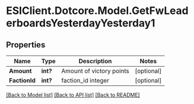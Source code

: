 # ESIClient.Dotcore.Model.GetFwLeaderboardsYesterdayYesterday1
## Properties

Name | Type | Description | Notes
------------ | ------------- | ------------- | -------------
**Amount** | **int?** | Amount of victory points | [optional] 
**FactionId** | **int?** | faction_id integer | [optional] 

[[Back to Model list]](../README.md#documentation-for-models) [[Back to API list]](../README.md#documentation-for-api-endpoints) [[Back to README]](../README.md)

